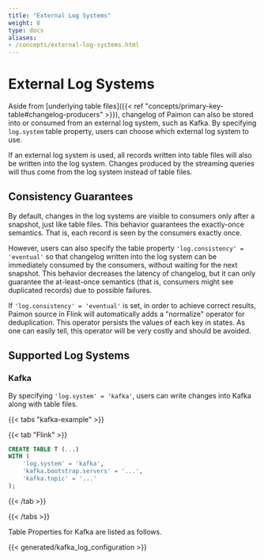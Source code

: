 ```yaml
---
title: "External Log Systems"
weight: 8
type: docs
aliases:
- /concepts/external-log-systems.html
---
```

<!--
Licensed to the Apache Software Foundation (ASF) under one
or more contributor license agreements.  See the NOTICE file
distributed with this work for additional information
regarding copyright ownership.  The ASF licenses this file
to you under the Apache License, Version 2.0 (the
"License"); you may not use this file except in compliance
with the License.  You may obtain a copy of the License at

  http://www.apache.org/licenses/LICENSE-2.0

Unless required by applicable law or agreed to in writing,
software distributed under the License is distributed on an
"AS IS" BASIS, WITHOUT WARRANTIES OR CONDITIONS OF ANY
KIND, either express or implied.  See the License for the
specific language governing permissions and limitations
under the License.
-->

# External Log Systems

Aside from [underlying table files]({{< ref "concepts/primary-key-table#changelog-producers" >}}), changelog of Paimon can also be stored into or consumed from an external log system, such as Kafka. By specifying `log.system` table property, users can choose which external log system to use.

If an external log system is used, all records written into table files will also be written into the log system. Changes produced by the streaming queries will thus come from the log system instead of table files.

## Consistency Guarantees

By default, changes in the log systems are visible to consumers only after a snapshot, just like table files. This behavior guarantees the exactly-once semantics. That is, each record is seen by the consumers exactly once.

However, users can also specify the table property `'log.consistency' = 'eventual'` so that changelog written into the log system can be immediately consumed by the consumers, without waiting for the next snapshot. This behavior decreases the latency of changelog, but it can only guarantee the at-least-once semantics (that is, consumers might see duplicated records) due to possible failures.

If `'log.consistency' = 'eventual'` is set, in order to achieve correct results, Paimon source in Flink will automatically adds a "normalize" operator for deduplication. This operator persists the values of each key in states. As one can easily tell, this operator will be very costly and should be avoided.

## Supported Log Systems

### Kafka

By specifying `'log.system' = 'kafka'`, users can write changes into Kafka along with table files.

{{< tabs "kafka-example" >}}

{{< tab "Flink" >}}

```sql
CREATE TABLE T (...)
WITH (
    'log.system' = 'kafka',
    'kafka.bootstrap.servers' = '...',
    'kafka.topic' = '...'
);
```

{{< /tab >}}

{{< /tabs >}}

Table Properties for Kafka are listed as follows.

{{< generated/kafka_log_configuration >}}
